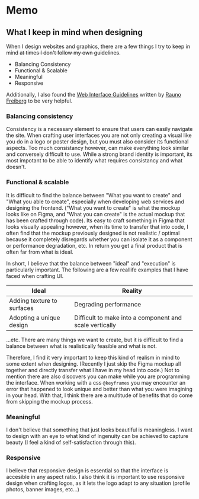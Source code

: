 # Memo
## What I keep in mind when designing
When I design websites and graphics, there are a few things I try to keep in mind ~~at times I don't follow my own guidelines~~.

- Balancing Consistency
- Functional & Scalable
- Meaningful
- Responsive

Additionally, I also found the [Web Interface Guidelines](https://rauno.me/interfaces) written by [Rauno Freiberg](https://rauno.me) to be very helpful.

### Balancing consistency
Consistency is a necessary element to ensure that users can easily navigate the site. When crafting user interfaces you are not only creating a visual like you do in a logo or poster design, but you must also consider its functional aspects. Too much consistancy however, can make everything look similar and conversely difficult to use. While a strong brand identity is important, its most impotant to be able to identify what requires consistancy and what doesn't.

### Functional & scalable
It is difficult to find the balance between "What you want to create" and "What you able to create", especially when developing web services and designing the frontend. ("What you want to create" is what the mockup looks like on Figma, and "What you can create" is the actual mockup that has been crafted through code).
Its easy to craft something in Figma that looks visually appealing however, when its time to transfer that into code, I often find that the mockup previously designed is not realistic / optimal because it completely disregards whether you can isolate it as a component or performance degradation, etc. In return you get a final product that is often far from what is ideal.

In short, I believe that the balance between "ideal" and "execution" is particularly important.
The following are a few reallife examples that I have faced when crafting UI.

| Ideal | Reality |
| ------- | ------- |
| Adding texture to surfaces | Degrading performance |
| Adopting a unique design | Difficult to make into a component and scale vertically |

...etc. There are many things we want to create, but it is difficult to find a balance between what is realistically feasible and what is not.

Therefore, I find it very important to keep this kind of realism in mind to some extent when designing. (Recently I just skip the Figma mockup all together and directly transfer what I have in my head into code.) Not to mention there are also discovers you can make while you are programming the interface. When working with a css `@keyframes` you may encounter an error that happened to look unique and better than what you were imagining in your head. With that, I think there are a multitude of benefits that do come from skipping the mockup process.

### Meaningful
I don't believe that something that just looks beautiful is meaningless. I want to design with an eye to what kind of ingenuity can be achieved to capture beauty (I feel a kind of self-satisfaction through this).

### Responsive
I believe that responsive design is essential so that the interface is accesible in any aspect ratio. I also think it is important to use responsive design when crafting logos, as it lets the logo adapt to any situation (profile photos, banner images, etc...)